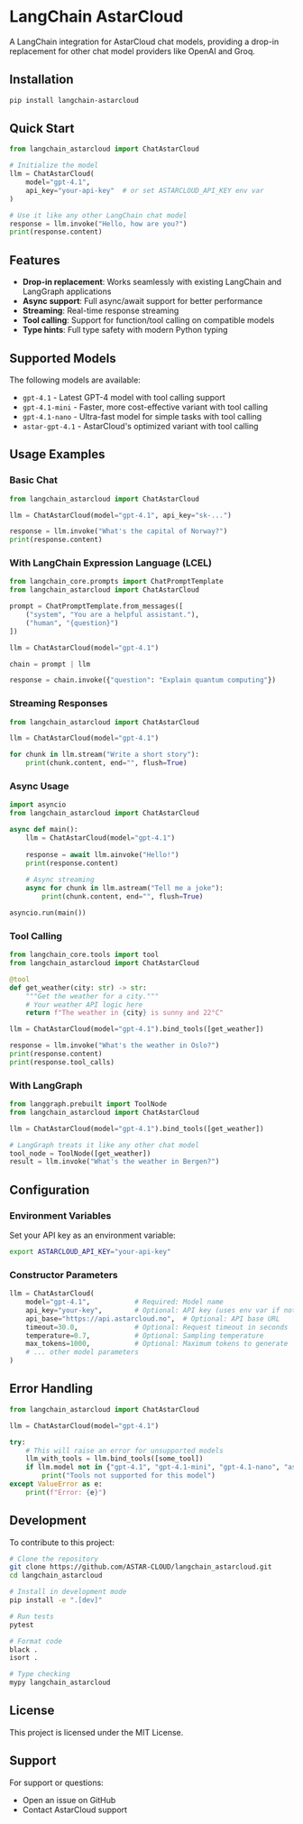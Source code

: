 # LangChain AstarCloud

A LangChain integration for AstarCloud chat models, providing a drop-in replacement for other chat model providers like OpenAI and Groq.

## Installation

```bash
pip install langchain-astarcloud
```

## Quick Start

```python
from langchain_astarcloud import ChatAstarCloud

# Initialize the model
llm = ChatAstarCloud(
    model="gpt-4.1",
    api_key="your-api-key"  # or set ASTARCLOUD_API_KEY env var
)

# Use it like any other LangChain chat model
response = llm.invoke("Hello, how are you?")
print(response.content)
```

## Features

- **Drop-in replacement**: Works seamlessly with existing LangChain and LangGraph applications
- **Async support**: Full async/await support for better performance
- **Streaming**: Real-time response streaming
- **Tool calling**: Support for function/tool calling on compatible models
- **Type hints**: Full type safety with modern Python typing

## Supported Models

The following models are available:

- `gpt-4.1` - Latest GPT-4 model with tool calling support
- `gpt-4.1-mini` - Faster, more cost-effective variant with tool calling
- `gpt-4.1-nano` - Ultra-fast model for simple tasks with tool calling
- `astar-gpt-4.1` - AstarCloud's optimized variant with tool calling

## Usage Examples

### Basic Chat

```python
from langchain_astarcloud import ChatAstarCloud

llm = ChatAstarCloud(model="gpt-4.1", api_key="sk-...")

response = llm.invoke("What's the capital of Norway?")
print(response.content)
```

### With LangChain Expression Language (LCEL)

```python
from langchain_core.prompts import ChatPromptTemplate
from langchain_astarcloud import ChatAstarCloud

prompt = ChatPromptTemplate.from_messages([
    ("system", "You are a helpful assistant."),
    ("human", "{question}")
])

llm = ChatAstarCloud(model="gpt-4.1")

chain = prompt | llm

response = chain.invoke({"question": "Explain quantum computing"})
```

### Streaming Responses

```python
from langchain_astarcloud import ChatAstarCloud

llm = ChatAstarCloud(model="gpt-4.1")

for chunk in llm.stream("Write a short story"):
    print(chunk.content, end="", flush=True)
```

### Async Usage

```python
import asyncio
from langchain_astarcloud import ChatAstarCloud

async def main():
    llm = ChatAstarCloud(model="gpt-4.1")
    
    response = await llm.ainvoke("Hello!")
    print(response.content)
    
    # Async streaming
    async for chunk in llm.astream("Tell me a joke"):
        print(chunk.content, end="", flush=True)

asyncio.run(main())
```

### Tool Calling

```python
from langchain_core.tools import tool
from langchain_astarcloud import ChatAstarCloud

@tool
def get_weather(city: str) -> str:
    """Get the weather for a city."""
    # Your weather API logic here
    return f"The weather in {city} is sunny and 22°C"

llm = ChatAstarCloud(model="gpt-4.1").bind_tools([get_weather])

response = llm.invoke("What's the weather in Oslo?")
print(response.content)
print(response.tool_calls)
```

### With LangGraph

```python
from langgraph.prebuilt import ToolNode
from langchain_astarcloud import ChatAstarCloud

llm = ChatAstarCloud(model="gpt-4.1").bind_tools([get_weather])

# LangGraph treats it like any other chat model
tool_node = ToolNode([get_weather])
result = llm.invoke("What's the weather in Bergen?")
```

## Configuration

### Environment Variables

Set your API key as an environment variable:

```bash
export ASTARCLOUD_API_KEY="your-api-key"
```

### Constructor Parameters

```python
llm = ChatAstarCloud(
    model="gpt-4.1",           # Required: Model name
    api_key="your-key",        # Optional: API key (uses env var if not provided)
    api_base="https://api.astarcloud.no",  # Optional: API base URL
    timeout=30.0,              # Optional: Request timeout in seconds
    temperature=0.7,           # Optional: Sampling temperature
    max_tokens=1000,           # Optional: Maximum tokens to generate
    # ... other model parameters
)
```

## Error Handling

```python
from langchain_astarcloud import ChatAstarCloud

llm = ChatAstarCloud(model="gpt-4.1")

try:
    # This will raise an error for unsupported models
    llm_with_tools = llm.bind_tools([some_tool])
    if llm.model not in {"gpt-4.1", "gpt-4.1-mini", "gpt-4.1-nano", "astar-gpt-4.1"}:
        print("Tools not supported for this model")
except ValueError as e:
    print(f"Error: {e}")
```

## Development

To contribute to this project:

```bash
# Clone the repository
git clone https://github.com/ASTAR-CLOUD/langchain_astarcloud.git
cd langchain_astarcloud

# Install in development mode
pip install -e ".[dev]"

# Run tests
pytest

# Format code
black .
isort .

# Type checking
mypy langchain_astarcloud
```

## License

This project is licensed under the MIT License.

## Support

For support or questions:
- Open an issue on GitHub
- Contact AstarCloud support